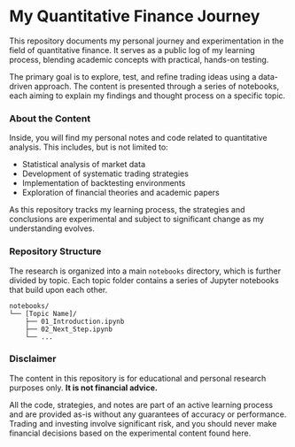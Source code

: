 # My Quantitative Finance Journey

This repository documents my personal journey and experimentation in the field of quantitative finance. It serves as a public log of my learning process, blending academic concepts with practical, hands-on testing.

The primary goal is to explore, test, and refine trading ideas using a data-driven approach. The content is presented through a series of notebooks, each aiming to explain my findings and thought process on a specific topic.

### About the Content

Inside, you will find my personal notes and code related to quantitative analysis. This includes, but is not limited to:

* Statistical analysis of market data
* Development of systematic trading strategies
* Implementation of backtesting environments
* Exploration of financial theories and academic papers

As this repository tracks my learning process, the strategies and conclusions are experimental and subject to significant change as my understanding evolves.

### Repository Structure

The research is organized into a main `notebooks` directory, which is further divided by topic. Each topic folder contains a series of Jupyter notebooks that build upon each other.

```
notebooks/
└── [Topic Name]/
    ├── 01_Introduction.ipynb
    ├── 02_Next_Step.ipynb
    └── ...
```

### Disclaimer

The content in this repository is for educational and personal research purposes only. **It is not financial advice.**

All the code, strategies, and notes are part of an active learning process and are provided as-is without any guarantees of accuracy or performance. Trading and investing involve significant risk, and you should never make financial decisions based on the experimental content found here.
